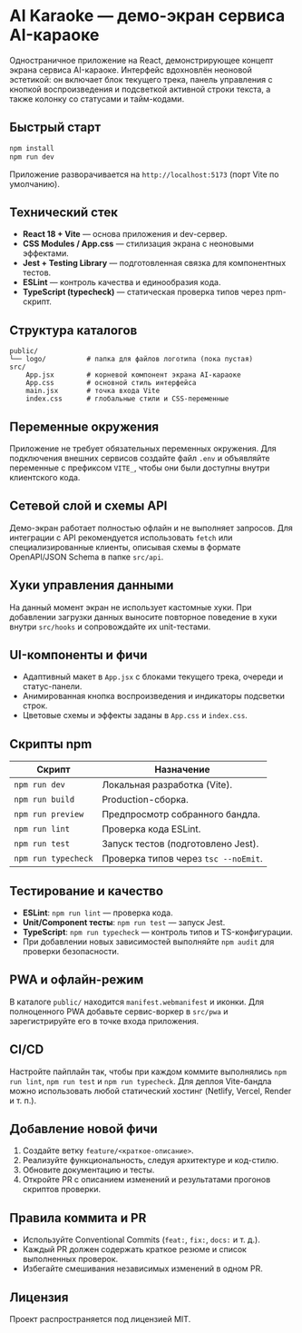 # AI Karaoke — демо-экран сервиса AI-караоке

Одностраничное приложение на React, демонстрирующее концепт экрана сервиса AI-караоке. Интерфейс вдохновлён неоновой эстетикой: он включает блок текущего трека, панель управления с кнопкой воспроизведения и подсветкой активной строки текста, а также колонку со статусами и тайм-кодами.

## Быстрый старт

```bash
npm install
npm run dev
```

Приложение разворачивается на `http://localhost:5173` (порт Vite по умолчанию).

## Технический стек

- **React 18 + Vite** — основа приложения и dev-сервер.
- **CSS Modules / App.css** — стилизация экрана с неоновыми эффектами.
- **Jest + Testing Library** — подготовленная связка для компонентных тестов.
- **ESLint** — контроль качества и единообразия кода.
- **TypeScript (typecheck)** — статическая проверка типов через npm-скрипт.

## Структура каталогов

```
public/
└── logo/          # папка для файлов логотипа (пока пустая)
src/
    App.jsx        # корневой компонент экрана AI-караоке
    App.css        # основной стиль интерфейса
    main.jsx       # точка входа Vite
    index.css      # глобальные стили и CSS-переменные
```

## Переменные окружения

Приложение не требует обязательных переменных окружения. Для подключения внешних сервисов создайте файл `.env` и объявляйте переменные с префиксом `VITE_`, чтобы они были доступны внутри клиентского кода.

## Сетевой слой и схемы API

Демо-экран работает полностью офлайн и не выполняет запросов. Для интеграции с API рекомендуется использовать `fetch` или специализированные клиенты, описывая схемы в формате OpenAPI/JSON Schema в папке `src/api`.

## Хуки управления данными

На данный момент экран не использует кастомные хуки. При добавлении загрузки данных выносите повторное поведение в хуки внутри `src/hooks` и сопровождайте их unit-тестами.

## UI-компоненты и фичи

- Адаптивный макет в `App.jsx` с блоками текущего трека, очереди и статус-панели.
- Анимированная кнопка воспроизведения и индикаторы подсветки строк.
- Цветовые схемы и эффекты заданы в `App.css` и `index.css`.

## Скрипты npm

| Скрипт              | Назначение                           |
| ------------------- | ------------------------------------ |
| `npm run dev`       | Локальная разработка (Vite).         |
| `npm run build`     | Production-сборка.                   |
| `npm run preview`   | Предпросмотр собранного бандла.      |
| `npm run lint`      | Проверка кода ESLint.                |
| `npm run test`      | Запуск тестов (подготовлено Jest).   |
| `npm run typecheck` | Проверка типов через `tsc --noEmit`. |

## Тестирование и качество

- **ESLint**: `npm run lint` — проверка кода.
- **Unit/Component тесты**: `npm run test` — запуск Jest.
- **TypeScript**: `npm run typecheck` — контроль типов и TS-конфигурации.
- При добавлении новых зависимостей выполняйте `npm audit` для проверки безопасности.

## PWA и офлайн-режим

В каталоге `public/` находится `manifest.webmanifest` и иконки. Для полноценного PWA добавьте сервис-воркер в `src/pwa` и зарегистрируйте его в точке входа приложения.

## CI/CD

Настройте пайплайн так, чтобы при каждом коммите выполнялись `npm run lint`, `npm run test` и `npm run typecheck`. Для деплоя Vite-бандла можно использовать любой статический хостинг (Netlify, Vercel, Render и т. п.).

## Добавление новой фичи

1. Создайте ветку `feature/<краткое-описание>`.
2. Реализуйте функциональность, следуя архитектуре и код-стилю.
3. Обновите документацию и тесты.
4. Откройте PR с описанием изменений и результатами прогонов скриптов проверки.

## Правила коммита и PR

- Используйте Conventional Commits (`feat:`, `fix:`, `docs:` и т. д.).
- Каждый PR должен содержать краткое резюме и список выполненных проверок.
- Избегайте смешивания независимых изменений в одном PR.

## Лицензия

Проект распространяется под лицензией MIT.
